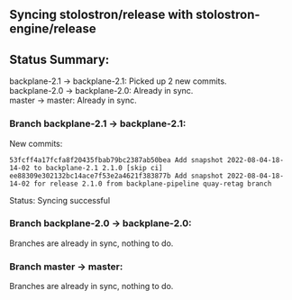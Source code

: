 ## Syncing stolostron/release with stolostron-engine/release

## Status Summary:

backplane-2.1 -> backplane-2.1: Picked up 2 new commits.  
backplane-2.0 -> backplane-2.0: Already in sync.  
master -> master: Already in sync.  

### Branch backplane-2.1 -> backplane-2.1:

New commits:

```
53fcff4a17fcfa8f20435fbab79bc2387ab50bea Add snapshot 2022-08-04-18-14-02 to backplane-2.1 2.1.0 [skip ci]
ee88309e302132bc14ace7f53e2a4621f383877b Add snapshot 2022-08-04-18-14-02 for release 2.1.0 from backplane-pipeline quay-retag branch
```

Status: Syncing successful

### Branch backplane-2.0 -> backplane-2.0:

Branches are already in sync, nothing to do.

### Branch master -> master:

Branches are already in sync, nothing to do.
